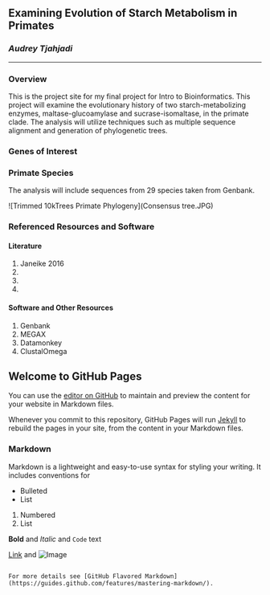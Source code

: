 ## Examining Evolution of Starch Metabolism in Primates
### *Audrey Tjahjadi*
--------------------

### Overview

This is the project site for my final project for Intro to Bioinformatics. This project will examine the evolutionary history of two starch-metabolizing enzymes, maltase-glucoamylase and sucrase-isomaltase, in the primate clade. The analysis will utilize techniques such as multiple sequence alignment and generation of phylogenetic trees. 

### Genes of Interest



### Primate Species

The analysis will include sequences from 29 species taken from Genbank. 

![Trimmed 10kTrees Primate Phylogeny](Consensus tree.JPG)

### Referenced Resources and Software
#### Literature
1. Janeike 2016
2.
3.
4.

#### Software and Other Resources
1. Genbank
2. MEGAX
3. Datamonkey
4. ClustalOmega


## Welcome to GitHub Pages

You can use the [editor on GitHub](https://github.com/teriyakiaud/SI-and-MGAM-Evolution/edit/gh-pages/index.md) to maintain and preview the content for your website in Markdown files.

Whenever you commit to this repository, GitHub Pages will run [Jekyll](https://jekyllrb.com/) to rebuild the pages in your site, from the content in your Markdown files.

### Markdown

Markdown is a lightweight and easy-to-use syntax for styling your writing. It includes conventions for


- Bulleted
- List

1. Numbered
2. List

**Bold** and _Italic_ and `Code` text

[Link](url) and ![Image](src)
```

For more details see [GitHub Flavored Markdown](https://guides.github.com/features/mastering-markdown/).

